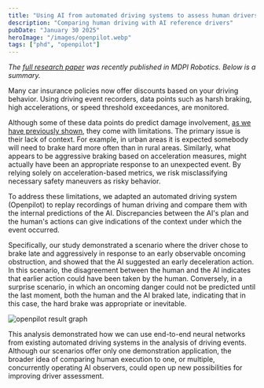 ```yaml
---
title: "Using AI from automated driving systems to assess human drivers"
description: "Comparing human driving with AI reference drivers"
pubDate: "January 30 2025"
heroImage: "/images/openpilot.webp"
tags: ["phd", "openpilot"]
---
```

*The <a href="https://doi.org/10.3390/robotics13120169" target="_blank">full research paper</a> was recently published in MDPI Robotics. Below is a summary.*

Many car insurance policies now offer discounts based on your driving behavior. Using driving event recorders, data points such as harsh braking, high accelerations, or speed threshold exceedances, are monitored. 

Although some of these data points do predict damage involvement, <a href="https://doi.org/10.1177/03611981231211897" target="_blank">as we have previously shown</a>, they come with limitations. The primary issue is their lack of context. For example, in urban areas it is expected somebody will need to brake hard more often than in rural areas. Similarly, what appears to be aggressive braking based on acceleration measures, might actually have been an appropriate response to an unexpected event. By relying solely on acceleration-based metrics, we risk misclassifying necessary safety maneuvers as risky behavior.

To address these limitations, we adapted an automated driving system (Openpilot) to replay recordings of human driving and compare them with the internal predictions of the AI. Discrepancies between the AI's plan and the human's actions can give indications of the context under which the event occurred.

Specifically, our study demonstrated a scenario where the driver chose to brake late and aggressively in response to an early observable oncoming obstruction, and showed that the AI suggested an early deceleration action. In this scenario, the disagreement between the human and the AI indicates that earlier action could have been taken by the human. Conversely, in a surprise scenario, in which an oncoming danger could not be predicted until the last moment, both the human and the AI braked late, indicating that in this case, the hard brake was appropriate or inevitable.

![openpilot result graph](/images/op-results.webp)

This analysis demonstrated how we can use end-to-end neural networks from existing automated driving systems in the analysis of driving events. Although our scenarios offer only one demonstration application, the broader idea of comparing human execution to one, or multiple, concurrently operating AI observers, could open up new possibilities for improving driver assessment. 
